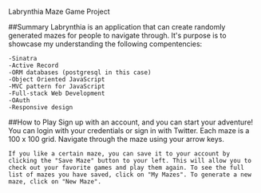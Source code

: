 Labrynthia Maze Game Project

##Summary
	Labrynthia is an application that can create randomly generated mazes for people to navigate through. It's purpose is to showcase my understanding the following compentencies: 

	-Sinatra
	-Active Record
	-ORM databases (postgresql in this case)
	-Object Oriented JavaScript
	-MVC pattern for JavaScript
	-Full-stack Web Development
	-OAuth
	-Responsive design

##How to Play
	Sign up with an account, and you can start your adventure! You can login with your credentials or sign in with Twitter. Each maze is a 100 x 100 grid. Navigate through the maze using your arrow keys. 

	If you like a certain maze, you can save it to your account by clicking the "Save Maze" button to your left. This will allow you to check out your favorite games and play them again. To see the full list of mazes you have saved, click on "My Mazes". To generate a new maze, click on "New Maze".

